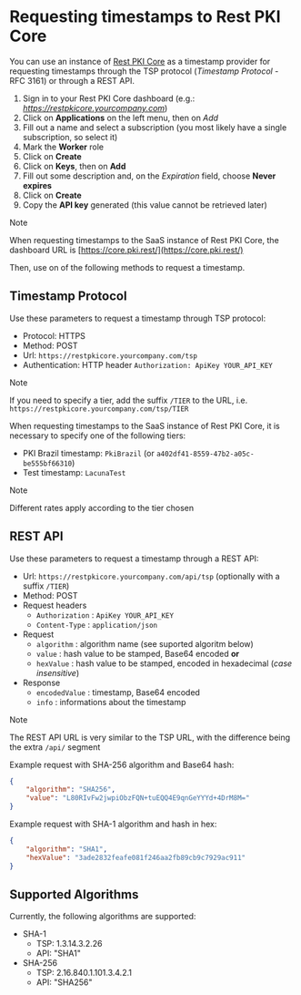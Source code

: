 ﻿# Requesting timestamps to Rest PKI Core

You can use an instance of [Rest PKI Core](index.md) as a timestamp provider for requesting timestamps through the TSP protocol (*Timestamp Protocol* - RFC 3161)
or through a REST API.

1. Sign in to your Rest PKI Core dashboard (e.g.: *https://restpkicore.yourcompany.com*)
1. Click on **Applications** on the left menu, then on *Add*
1. Fill out a name and select a subscription (you most likely have a single subscription, so select it)
1. Mark the **Worker** role
1. Click on **Create**
1. Click on **Keys**, then on **Add**
1. Fill out some description and, on the *Expiration* field, choose **Never expires**
1. Click on **Create**
1. Copy the **API key** generated (this value cannot be retrieved later)

> [!NOTE]
> When requesting timestamps to the SaaS instance of Rest PKI Core, the dashboard URL is [https://core.pki.rest/](https://core.pki.rest/)

Then, use on of the following methods to request a timestamp.

## Timestamp Protocol

Use these parameters to request a timestamp through TSP protocol:

* Protocol: HTTPS
* Method: POST
* Url: `https://restpkicore.yourcompany.com/tsp`
* Authentication: HTTP header `Authorization: ApiKey YOUR_API_KEY`

> [!NOTE]
> If you need to specify a tier, add the suffix `/TIER` to the URL, i.e. `https://restpkicore.yourcompany.com/tsp/TIER`

When requesting timestamps to the SaaS instance of Rest PKI Core, it is necessary to specify one of the following tiers:

* PKI Brazil timestamp: `PkiBrazil` (or `a402df41-8559-47b2-a05c-be555bf66310`)
* Test timestamp: `LacunaTest`

> [!NOTE]
> Different rates apply according to the tier chosen

## REST API

Use these parameters to request a timestamp through a REST API:

* Url: `https://restpkicore.yourcompany.com/api/tsp` (optionally with a suffix `/TIER`)
* Method: POST
* Request headers
  * `Authorization` : `ApiKey YOUR_API_KEY`
  * `Content-Type` : `application/json`
* Request
  * `algorithm` : algorithm name (see suported algoritm below)
  * `value` : hash value to be stamped, Base64 encoded **or**
  * `hexValue` : hash value to be stamped, encoded in hexadecimal (*case insensitive*)
* Response
  * `encodedValue` : timestamp, Base64 encoded
  * `info` : informations about the timestamp

> [!NOTE]
> The REST API URL is very similar to the TSP URL, with the difference being the extra `/api/` segment

Example request with SHA-256 algorithm and Base64 hash:

```json
{
	"algorithm": "SHA256",
	"value": "L80RIvFw2jwpiObzFQN+tuEQQ4E9qnGeYYYd+4DrM8M="
}
```

Example request with SHA-1 algorithm and hash in hex:

```json
{
	"algorithm": "SHA1",
	"hexValue": "3ade2832feafe081f246aa2fb89cb9c7929ac911"
}
```

## Supported Algorithms

Currently, the following algorithms are supported:

* SHA-1
  * TSP: 1.3.14.3.2.26
  * API: "SHA1"
* SHA-256
  * TSP: 2.16.840.1.101.3.4.2.1
  * API: "SHA256"
